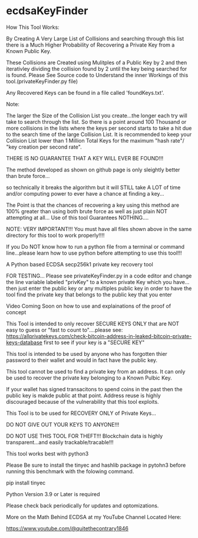 # ecdsaKeyFinder
How This Tool Works:

By Creating A Very Large List of Collisions and searching through this list there is a Much Higher Probability of Recovering a Private Key from a Known Public Key.

These Collisions are Created using Mulitples of a Public Key by 2 and then iterativley dividing the collision found by 2 until the key being searched for is found.
Please See Source code to Understand the inner Workings of this tool.(privateKeyFinder.py file)

Any Recovered Keys can be found in a file called 'foundKeys.txt'.

Note:

The larger the Size of the Collision List you create...the longer each try will take to search through the list. So there is a point around 100 Thousand or more collisions in the lists where the keys per second starts to take a hit due to the search time of the large Collision List. It is recommended to keep your Collision List lower than 1 Million Total Keys for the maximum "hash rate"/ "key creation per second rate".

THERE IS NO GUARANTEE THAT A KEY WILL EVER BE FOUND!!!

The method developed as shown on github page is only sleightly better than brute force...

so technically it breaks the algorithm but it will STILL take A LOT of time and/or computing power to ever have a chance at finding a key...

The Point is that the chances of recovering a key using this method are 100% greater than using both brute force as well as just plain NOT attempting at all...
Use of this tool Guarantees NOTHING....



NOTE:
VERY IMPORTANT!!!
You must have all files shown above in the same directory for this tool to work properly!!!!

If you Do NOT know how to run a python file from a terminal or command line...please learn how to use python before attempting to use this tool!!!

A Python based ECDSA secp256k1 private key recovery tool

FOR TESTING...
Please see privateKeyFinder.py in a code editor and change the line variable labeled "privKey" to a known private Key which you have...
then just enter the public key or any multiples public key in order to have the tool find the private key that belongs to the public key that you enter

Video Coming Soon on how to use and explainations of the proof of concept

This Tool is intended to only recover SECURE KEYS ONLY that are NOT easy to guess or "fast to count to"....please see:
https://allprivatekeys.com/check-bitcoin-address-in-leaked-bitcoin-private-keys-database
first to see if your key is a "SECURE KEY"

This tool is intended to be used by anyone who has forgotten thier password to their wallet and would in fact have the public key.

This tool cannot be used to find a private key from an address.
It can only be used to recover the private key belonging to a Known Pulbic Key.

If your wallet has signed transacitons to spend coins in the past then the public key is makde public at that point. Address reuse is highly discouraged because of the vulnerability that this tool exploits.

This Tool is to be used for RECOVERY ONLY of Private Keys...

DO NOT GIVE OUT YOUR KEYS TO ANYONE!!!

DO NOT USE THIS TOOL FOR THEFT!!! Blockchain data is highly transparent...and easily trackable/tracable!!!

This tool works best with python3

Please Be sure to install the tinyec and hashlib package in pytohn3 before running this benchmark with the folowing command.

pip install tinyec

Python Version 3.9 or Later is required


Please check back periodically for updates and optomizations.

More on the Math Behind ECDSA at my YouTube Channel Located Here:

https://www.youtube.com/@quitethecontrary1846
